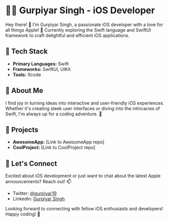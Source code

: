 # 👨‍💻 Gurpiyar Singh - iOS Developer

Hey there! 👋 I'm Gurpiyar Singh, a passionate iOS developer with a love for all things Apple! 🍎 Currently exploring the Swift language and SwiftUI framework to craft delightful and efficient iOS applications.

## 🚀 Tech Stack

- **Primary Languages:** Swift
- **Frameworks:** SwiftUI, UIKit
- **Tools:** Xcode

## 🌟 About Me

I find joy in turning ideas into interactive and user-friendly iOS experiences. Whether it's creating sleek user interfaces or diving into the intricacies of Swift, I'm always up for a coding adventure. 🚀

## 📱 Projects

- **AwesomeApp:** [Link to AwesomeApp repo]
- **CoolProject:** [Link to CoolProject repo]

## 💬 Let's Connect

Excited about iOS development or just want to chat about the latest Apple announcements? Reach out! 📫

- Twitter: [@gurpiyar19](https://twitter.com/gurpiyar19)
- LinkedIn: [Gurpiyar Singh](https://www.linkedin.com/in/gurpiyar19/)

Looking forward to connecting with fellow iOS enthusiasts and developers! Happy coding! 🎉
